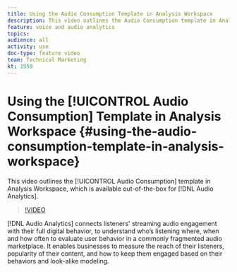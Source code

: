 ```yaml
---
title: Using the Audio Consumption Template in Analysis Workspace
description: This video outlines the Audio Consumption template in Analysis Workspace, which is available out-of-the-box for Audio Analytics.
feature: voice and audio analytics
topics: 
audience: all
activity: use
doc-type: feature video
team: Technical Marketing
kt: 1950
---
```


# Using the [!UICONTROL Audio Consumption] Template in Analysis Workspace {#using-the-audio-consumption-template-in-analysis-workspace}

This video outlines the [!UICONTROL Audio Consumption] template in Analysis Workspace, which is available out-of-the-box for [!DNL Audio Analytics].

>[!VIDEO](https://video.tv.adobe.com/v/23901/?quality=12)

[!DNL Audio Analytics] connects listeners' streaming audio engagement with their full digital behavior, to understand who’s listening where, when and how often to evaluate user behavior in a commonly fragmented audio marketplace. It enables businesses to measure the reach of their listeners, popularity of their content, and how to keep them engaged based on their behaviors and look-alike modeling.

